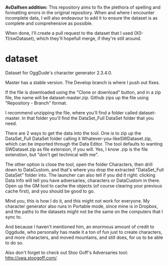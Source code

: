 **AvDalfsen addition:**
This repository aims to fix the plethora of spelling and formatting errors in the original repository.
When and where I encounter incomplete data, I will also endeavour to add it to ensure the dataset is as complete and comprehensive as possible.

When done, I'll create a pull request to the dataset that I used (X0-11/swDataset), which they'll hopefull merge, if they're still around.


# dataset
Dataset for OggDude's character generator 2.3.4.0.

Master has a stable version. The Develop branch is where I push out fixes.

If the file is downloaded using the "Clone or download" button, and in a zip file, the name will be dataset-master.zip. Github zips up the file using "Repository - Branch" format. 

I recommend unzipping the file, where you'll find a folder called dataset-master. In that folder you'll find the DataSet_Full DataSet folder that you need.

There are 2 ways to get the data into the tool. One is to zip up the DataSet_Full DataSet folder calling it Whatever-you-likeSWDataset.zip, which can be imported through the Data Editor. The tool defaults to wanting SWDataset.zip as file extension, if you will. Yes, I know .zip is the file extenstion, but "don't get technical with me".

The other option is close the tool, open the folder Characters, then drill down to DataCustom, and that's where you drop the extracted "DataSet_Full DataSet" folder into. The launcher can also tell if you did it right: clicking Data Info will tell you have adversaries, characters or DataCustom in there. Open up the GM tool to cache the objects (of course clearing your previous cache first), and you should be good to go.

Mind you, this is how I do it, and this might not work for everyone. My character generator also runs in Portable mode, since mine is in Dropbox, and the paths to the datasets might not be the same on the computers that I sync to.

And because I haven't mentioned him, an enormous amount of credit to Oggdude, who personally has made it a ton of fun just to create characters, and more characters, and moved mountains, and still does, for us to be able to do so.

Also don't forget to check out Stoo Goff's Adversaries tool: http://swa.stoogoff.com/.
